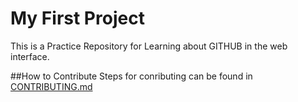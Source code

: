 # My First Project
This is a Practice Repository for Learning about GITHUB in the web interface.


##How to Contribute 
Steps for conributing can be found in [CONTRIBUTING.md](/CONTRIBUTING.md)
